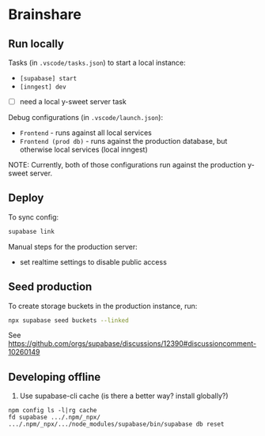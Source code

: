 # Brainshare

## Run locally

Tasks (in `.vscode/tasks.json`) to start a local instance:
- `[supabase] start`
- `[inngest] dev`
- [ ] need a local y-sweet server task

Debug configurations (in `.vscode/launch.json`):
- `Frontend` - runs against all local services
- `Frontend (prod db)` - runs against the production database, but otherwise
  local services (local inngest)

NOTE: Currently, both of those configurations run against the production y-sweet
server.

## Deploy

To sync config:

```bash
supabase link
```

Manual steps for the production server:
- set realtime settings to disable public access

## Seed production

To create storage buckets in the production instance, run:


```bash
npx supabase seed buckets --linked
```

See https://github.com/orgs/supabase/discussions/12390#discussioncomment-10260149

## Developing offline

1. Use supabase-cli cache (is there a better way? install globally?)

```
npm config ls -l|rg cache
fd supabase .../.npm/_npx/
.../.npm/_npx/.../node_modules/supabase/bin/supabase db reset
```
